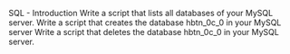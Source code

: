 SQL - Introduction
Write a script that lists all databases of your MySQL server.
Write a script that creates the database hbtn_0c_0 in your MySQL server
Write a script that deletes the database hbtn_0c_0 in your MySQL server.
